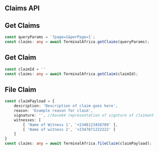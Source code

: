 ## Claims API

## Get Claims
```typescript
const queryParams = `?page=1&perPage=1`;
const claims: any = await TerminalAfrica.getClaims(queryParams);
```

## Get Claim
```typescript
const claimId = ''
const claims: any = await TerminalAfrica.getClaim(claimId);
```

## File Claim
```typescript
const claimPayload = {
    description: 'Description of claim goes here',
    reason: 'Example reason for claim',
    signature: '', //base64 representation of signture of claimant
    witnesses: [
        [ 'Name of Witness 1', '+2348123456789' ],
        [ 'Name of witness 2', '+2347871222222' ]
    ]
}
const claims: any = await TerminalAfrica.fileClaim(claimPayload);
```